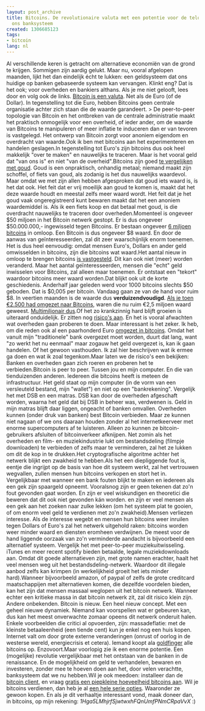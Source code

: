 ```yaml
---
layout: post_archive
title: Bitcoins. De revolutionaire valuta met een potentie voor de teloorgang van
  ons banksysteem
created: 1306685123
tags:
- bitcoin
lang: nl
---
```

Al verschillende keren is getracht om alternatieve economiën van de grond te krijgen. Sommigen zijn aardig gelukt. Maar nu, vooral afgelopen maanden, lijkt het dan eindelijk écht te lukken: een geldsysteem dat ons huidige op banken gebaseerde systeem kan vervangen. Klinkt eng? Dat is het ook; voor overheden en bankiers althans. Als je me niet gelooft, lees door en volg ook de links. [Bitcoin is een valuta](https://en.bitcoin.it/wiki/Introduction). Net als de Euro (of de Dollar). In tegenstelling tot die Euro, hebben Bitcoins geen centrale organisatie achter zich staan die de waarde garandeert.     > De peer-to-peer topologie van Bitcoin en het ontbreken van de centrale administratie maakt het praktisch onmogelijk voor een overheid, of ieder ander, om de waarde van Bitcoins te manipuleren of meer inflatie te induceren dan er van tevoren is vastgelegd. Het ontwerp van Bitcoin zorgt voor anoniem eigendom en overdracht van waarde.Ook ik ben met bitcoins aan het experimenteren en handelen geslagen.<!--break-->In tegenstelling tot Euro's zijn bitcoins dus ook heel makkelijk "over te maken" en nauwelijks te traceren. Maar is het vooral geld dat "van ons is" en niet "van de overheid".Bitcoins zijn goed [te vergelijken met goud](https://en.bitcoin.it/wiki/Myths#Bitcoins_don_t_solve_any_problems_that_fiat_and/or_gold_doesn_t_solve). Goud is een onpraktisch, onhandig metaal; niemand maakt zijn schoffel, of fiets van goud, als zodanig is het dus nauwelijks waardevol. Maar omdat we met zijn allen hebben afgesproken dat goud iets waard is, ís het dat ook. Het feit dat er vrij moeilijk aan goud te komen is, maakt dat het deze waarde houdt en meestal zelfs meer waard wordt. Het feit dat je het goud vaak ongeregistreerd kunt bewaren maakt dat het een anoniem waardemiddel is. Als ik een fiets koop en dat betaal met goud, is die overdracht nauwelijks te traceren door overheden.Momenteel is ongeveer $50 miljoen in het Bitcoin netwerk gestopt. Er is dus ongeveer $50.000.000,- ingewisseld tegen Bitcoins. Er bestaan ongeveer [6 miljoen bitcoins](http://blockexplorer.com/q/totalbc) in omloop. Een Bitcoin is dus ongeveer $8 waard. En door de aanwas van geïnteresseerden, zal dit zeer waarschijnlijk enorm toenemen. Het is dus heel eenvoudig: omdat mensen Euro's, Dollars en ander geld omwisselden in bitcoins, zijn die bitcoins wat waard.Het aantal nieuw in omloop te brengen bitcoins [is vastgesteld](http://forum.bitcoin.org/?topic=3366.msg47522#msg47522). Dit kan ook niet (meer) worden veranderd. Maar het aantal geïnteresseerden, mensen die "echt" geld inwisselen voor Bitcoins, zal alleen maar toenemen. Er ontstaat een "tekort" waardoor bitcoins meer waard worden.Dat blijkt ook uit de korte geschiedenis. Anderhalf jaar geleden werd voor 1000 bitcoins slechts $50 geboden. Dat is $0,005 per bitcoin. Vandaag gaan ze van de hand voor ruim $8. In veertien maanden is de waarde dus **verduizendvoudigd**. [Als je toen €2.500 had omgezet naar Bitcoins](http://falkvinge.net/2011/05/29/why-im-putting-all-my-savings-into-bitcoin/), waren die nu ruim €2,5 miljoen waard geweest. [Multimiljonair dus](http://www.bitcoinmoney.com/post/3109720916/laszlos-pizza).Of het zo krankzinnig hard blijft groeien is uiteraard onduidelijk. Er zitten nog [risico's aan](https://en.bitcoin.it/wiki/FAQ#Economy). En het is vooral afwachten wat overheden gaan proberen te doen. Maar interessant is het zeker. Ik heb, om die reden ook al een paarhonderd Euro [omgezet in bitcoins](https://www.mtgox.com/support). Omdat het vanuit mijn "traditionele" bank overgezet moet worden, duurt dat lang, want "zo werkt het nu eenmaal" maar zogauw het geld overgezet is, kan ik gaan handelen. Of het gewoon vasthouden. Ik zal hier beschrijven wat ik ermee ga doen en wat ik zoal tegenkom.Maar laten we de risico's een bekijken: Banken en overheden gaan zich roeren en proberen het te verbieden.Bitcoin is peer to peer. Tussen jou en mijn computer. En die van tienduizenden anderen. Iedereen die bitcoins heeft is meteen de infrastructuur. Het geld staat op mijn computer (in de vorm van een versleuteld bestand, mijn "wallet") en niet op een "bankrekening". Vergelijk het met DSB en een matras. DSB kan door de overheden afgeschaft worden, waarna het geld dat bij DSB in beheer was, verdwenen is. Geld in mijn matras blijft daar liggen, ongeacht of banken omvallen. Overheden kunnen (onder druk van banken) best Bitcoin verbieden. Maar ze kunnen niet nagaan of we ons daaraan houden zonder al het internetkeerveer met enorme supercomputers af te luisteren. Alleen zo kunnen ze bitcoin-gebruikers afsluiten of bitcoinverkeer afknijpen. Net zomin als het overheden en film- en muziekindustrie lukt om bestandsdeling (filmpje downloaden) te verbieden of zelfs maar te verminderen, zal het ze lukken om dit de kop in te drukken.Het cryptografische algoritme achter het netwerk blijkt een zwakheid te hebben.Als het een diepliggende fout is, eentje die ingrijpt op de basis van hoe dit systeem werkt, zal het vertrouwen wegvallen, zullen mensen hun bitcoins verkopen en stort het in. Vergelijkbaar met wanneer een bank fouten blijkt te maken en iedereen als een gek zijn spaargeld opneemt. Vooralsnog zijn er geen tekenen dat zo'n fout gevonden gaat worden. En zijn er veel wiskundigen en theoretici die beweren dat dit ook niet gevonden kán worden. en zijn er veel mensen als een gek aan het zoeken naar zulke lekken (om het systeem plat te gooien, of om enorm veel geld te verdienen met zo'n zwakheid).Mensen verliezen interesse. Als de interesse wegebt en mensen hun bitcoins weer inruilen tegen Dollars of Euro's zal het netwerk uitgehold raken: bitcoins worden weer minder waard en diensten eromheen verdwijnen. De meest voor de hand liggende oorzaak van zo'n verminderde aandacht is bijvoorbeeld een alternatief systeem. Vergelijk het met peer-to-peer muziekuitwisseling. iTunes en meer recent spotify bieden betaalde, legale muziekdownloads aan. Omdat dit goede alternatieven zijn, met grote namen erachter, haalt het veel mensen weg uit het bestandsdeling-netwerk. Waardoor dit illegale aanbod zelfs kan krimpen (in werkelijkheid groeit het iets minder hard).Wanneer bijvoorbeeld amazon, of paypal of zelfs de grote creditcard maatschappijen met alternatieven komen, die dezelfde voordelen bieden, kan het zijn dat mensen massaal weglopen uit het bitcoin netwerk. Wanneer echter een kritieke massa in dat bitcoin netwerk zit, zal dit risico klein zijn. Andere onbekenden. Bitcoin is nieuw. Een heel nieuw concept. Met een geheel nieuwe dynamiek. Niemand kan voorspellen wat er gebeuren kan, dus kan het meest onverwachte zomaar opeens dit netwerk onderuit halen. Enkele voorbeelden die critici al opvoerden, zijn: massadeflatie: met de kleinste betaaleenheid (een tiende cent) kun je enkel nog een huis kopen. Internet valt om door grote externe veranderingen (onrust of oorlog in de westerse wereld, energiecrisis et cetera). Iemand koopt ala [goldfinger](http://www.jamesbondwiki.com/page/Goldfinger) alle bitcoins op. Enzovoort.Maar voorlopig zie ik een enorme potentie. Een (mogelijke) revolutie vergelijkbaar met het ontstaan van de banken in de renaissance. En de mogelijkheid om geld te verhandelen, bewaren en investeren, zonder mee te hoeven doen aan het, door velen verachtte, banksysteem dat we nu hebben.Wil je ook meedoen: installeer dan de [bitcoin client](), en vraag [gratis een piepkleine hoeveelheid bitcoins aan](http://freebitcoins.appspot.com/). Wil je bitcoins verdienen, dan heb je al [een hele serie opties](https://en.bitcoin.it/wiki/FAQ#How_can_I_get_Bitcoins?). Waaronder ze gewoon kopen. En als je dit verhaaltje interessant vond, maak doneer dan, in bitcoins, op mijn rekening: _1Hga5LMhjrfSjwtwxhFQnUmfPNmCRpaVvX_ :)
